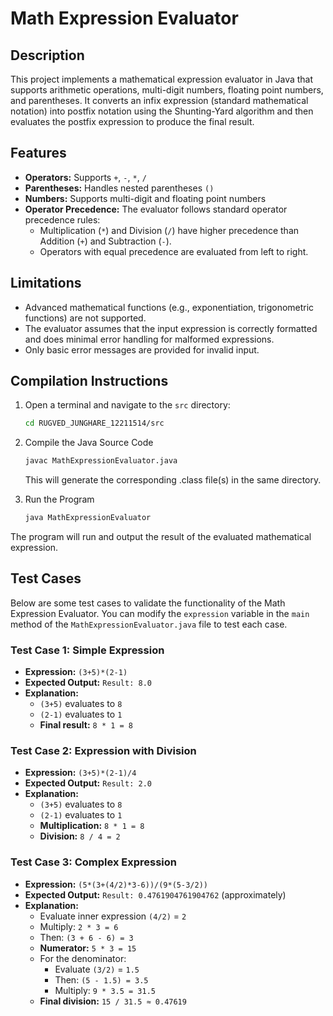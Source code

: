 # Math Expression Evaluator

## Description
This project implements a mathematical expression evaluator in Java that supports arithmetic operations, multi-digit numbers, floating point numbers, and parentheses. It converts an infix expression (standard mathematical notation) into postfix notation using the Shunting-Yard algorithm and then evaluates the postfix expression to produce the final result.

## Features
- **Operators:** Supports `+`, `-`, `*`, `/`
- **Parentheses:** Handles nested parentheses `()`
- **Numbers:** Supports multi-digit and floating point numbers
- **Operator Precedence:** The evaluator follows standard operator precedence rules:
  - Multiplication (`*`) and Division (`/`) have higher precedence than Addition (`+`) and Subtraction (`-`).
  - Operators with equal precedence are evaluated from left to right.

## Limitations
- Advanced mathematical functions (e.g., exponentiation, trigonometric functions) are not supported.
- The evaluator assumes that the input expression is correctly formatted and does minimal error handling for malformed expressions.
- Only basic error messages are provided for invalid input.

## Compilation Instructions
1. Open a terminal and navigate to the `src` directory:
   ```bash
   cd RUGVED_JUNGHARE_12211514/src
    ```

2. Compile the Java Source Code
    ```bash
    javac MathExpressionEvaluator.java
    ```

    This will generate the corresponding .class file(s) in the same directory.

3. Run the Program
    ```bash
    java MathExpressionEvaluator
    ```

The program will run and output the result of the evaluated mathematical expression.

## Test Cases

Below are some test cases to validate the functionality of the Math Expression Evaluator. You can modify the `expression` variable in the `main` method of the `MathExpressionEvaluator.java` file to test each case.

### Test Case 1: Simple Expression
- **Expression:** `(3+5)*(2-1)`
- **Expected Output:** `Result: 8.0`
- **Explanation:**
  - `(3+5)` evaluates to `8`
  - `(2-1)` evaluates to `1`
  - **Final result:** `8 * 1 = 8`

### Test Case 2: Expression with Division
- **Expression:** `(3+5)*(2-1)/4`
- **Expected Output:** `Result: 2.0`
- **Explanation:**
  - `(3+5)` evaluates to `8`
  - `(2-1)` evaluates to `1`
  - **Multiplication:** `8 * 1 = 8`
  - **Division:** `8 / 4 = 2`

### Test Case 3: Complex Expression
- **Expression:** `(5*(3+(4/2)*3-6))/(9*(5-3/2))`
- **Expected Output:** `Result: 0.4761904761904762` (approximately)
- **Explanation:**
  - Evaluate inner expression `(4/2)` = `2`
  - Multiply: `2 * 3 = 6`
  - Then: `(3 + 6 - 6) = 3`
  - **Numerator:** `5 * 3 = 15`
  - For the denominator:
    - Evaluate `(3/2)` = `1.5`
    - Then: `(5 - 1.5) = 3.5`
    - Multiply: `9 * 3.5 = 31.5`
  - **Final division:** `15 / 31.5 ≈ 0.47619`
